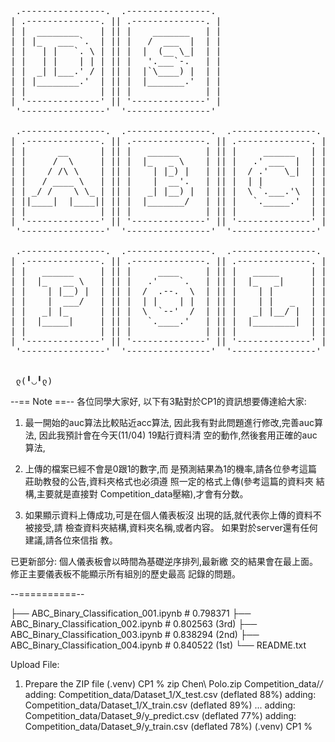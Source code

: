 <pre>

 .----------------.  .----------------.
| .--------------. || .--------------. |
| |  ________    | || |    _______   | |
| | |_   ___ `.  | || |   /  ___  |  | |
| |   | |   `. \ | || |  |  (__ \_|  | |
| |   | |    | | | || |   '.___`-.   | |
| |  _| |___.' / | || |  |`\____) |  | |
| | |________.'  | || |  |_______.'  | |
| |              | || |              | |
| '--------------' || '--------------' |
 '----------------'  '----------------'

 .----------------.  .----------------.  .----------------.
| .--------------. || .--------------. || .--------------. |
| |      __      | || |   ______     | || |     ______   | |
| |     /  \     | || |  |_   _ \    | || |   .' ___  |  | |
| |    / /\ \    | || |    | |_) |   | || |  / .'   \_|  | |
| |   / ____ \   | || |    |  __'.   | || |  | |         | |
| | _/ /    \ \_ | || |   _| |__) |  | || |  \ `.___.'\  | |
| ||____|  |____|| || |  |_______/   | || |   `._____.'  | |
| |              | || |              | || |              | |
| '--------------' || '--------------' || '--------------' |
 '----------------'  '----------------'  '----------------'

 .----------------.  .----------------.  .----------------.  .----------------.
| .--------------. || .--------------. || .--------------. || .--------------. |
| |   ______     | || |     ____     | || |   _____      | || |     ____     | |
| |  |_   __ \   | || |   .'    `.   | || |  |_   _|     | || |   .'    `.   | |
| |    | |__) |  | || |  /  .--.  \  | || |    | |       | || |  /  .--.  \  | |
| |    |  ___/   | || |  | |    | |  | || |    | |   _   | || |  | |    | |  | |
| |   _| |_      | || |  \  `--'  /  | || |   _| |__/ |  | || |  \  `--'  /  | |
| |  |_____|     | || |   `.____.'   | || |  |________|  | || |   `.____.'   | |
| |              | || |              | || |              | || |              | |
| '--------------' || '--------------' || '--------------' || '--------------' |
 '----------------'  '----------------'  '----------------'  '----------------'


 ლ(╹◡╹ლ)
</pre>

--== Note ==--
各位同學大家好,
以下有3點對於CP1的資訊想要傳達給大家:
1.  最一開始的auc算法比較貼近acc算法,
    因此我有對此問題進行修改,完善auc算法,
    因此我預計會在今天(11/04) 19點行資料清
    空的動作,然後套用正確的auc算法,

2.  上傳的檔案已經不會是0跟1的數字,而
    是預測結果為1的機率,請各位參考這篇
    莊助教發的公告,資料夾格式也必須遵
    照一定的格式上傳(參考這篇的資料夾
    結構,主要就是直接對
    Competition_data壓縮),才會有分数。

3.  如果顯示資料上傳成功,可是在個人儀表板沒
    出現的話,就代表你上傳的資料不被接受,請
    檢查資料夾結構,資料夾名稱,或者内容。
    如果對於server還有任何建議,請各位來信指
    教。

已更新部分:
個人儀表板會以時間為基礎逆序排列,最新繳
交的結果會在最上面。
修正主要儀表板不能顯示所有組別的歷史最高
記錄的問題。

--==========--


├── ABC_Binary_Classification_001.ipynb                         # 0.798371
├── ABC_Binary_Classification_002.ipynb                         # 0.802563 (3rd)
├── ABC_Binary_Classification_003.ipynb                         # 0.838294 (2nd)
├── ABC_Binary_Classification_004.ipynb                         # 0.840522 (1st)
└── README.txt


Upload File:
  1. Prepare the ZIP file
(.venv) CP1 % zip Chen\ Polo.zip Competition_data/*/*                                               
  adding: Competition_data/Dataset_1/X_test.csv (deflated 88%)
  adding: Competition_data/Dataset_1/X_train.csv (deflated 89%)
  ...
  adding: Competition_data/Dataset_9/y_predict.csv (deflated 77%)
  adding: Competition_data/Dataset_9/y_train.csv (deflated 78%)
(.venv) CP1 %

